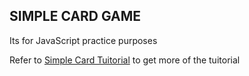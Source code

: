 ## SIMPLE CARD GAME
Its for JavaScript practice purposes

Refer to [Simple Card Tuitorial](https://medium.com/free-code-camp/vanilla-javascript-tutorial-build-a-memory-game-in-30-minutes-e542c4447eae) to get more of the tuitorial